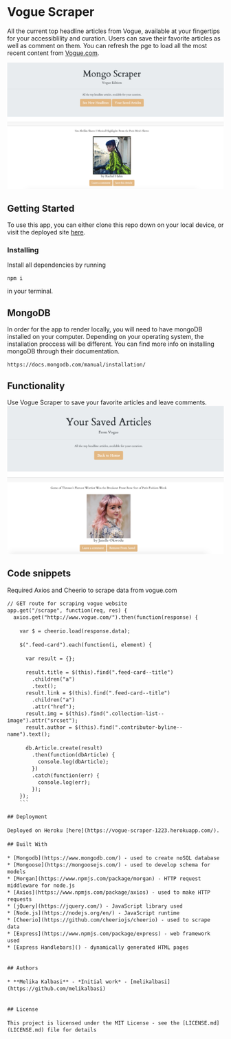 # Vogue Scraper

All the current top headline articles from Vogue, available at your fingertips for your accessiblility and curation. Users can save their favorite articles as well as comment on them. You can refresh the pge to load all the most recent content from [Vogue.com](www.vogue.com). 

![Vogue](/public/images/voguescraper2.png)

## Getting Started

To use this app, you can either clone this repo down on your local device, or visit the deployed site [here](https://vogue-scraper-1223.herokuapp.com/). 


### Installing

Install all dependencies by running 

```
npm i
```

in your terminal.

## MongoDB

In order for the app to render locally, you will need to have mongoDB installed on your computer. Depending on your operating system, the installation proccess will be different. You can find more info on installing mongoDB through their documentation.

```
https://docs.mongodb.com/manual/installation/
```

## Functionality

Use Vogue Scraper to save your favorite articles and leave comments.
![Vogue](/public/images/voguescraper1.png)


## Code snippets

Required Axios and Cheerio to scrape data from vogue.com

```
// GET route for scraping vogue website
app.get("/scrape", function(req, res) {
  axios.get("http://www.vogue.com/").then(function(response) {

    var $ = cheerio.load(response.data);

    $(".feed-card").each(function(i, element) {

      var result = {};

      result.title = $(this).find(".feed-card--title")
        .children("a")
        .text();
      result.link = $(this).find(".feed-card--title")
        .children("a")
        .attr("href");
      result.img = $(this).find(".collection-list--image").attr("srcset");
      result.author = $(this).find(".contributor-byline--name").text();

      db.Article.create(result)
        .then(function(dbArticle) {
          console.log(dbArticle);
        })
        .catch(function(err) {
          console.log(err);
        });
    });
    ```

## Deployment

Deployed on Heroku [here](https://vogue-scraper-1223.herokuapp.com/).

## Built With

* [Mongodb](https://www.mongodb.com/) - used to create noSQL database
* [Mongoose](https://mongoosejs.com/) - used to develop schema for models
* [Morgan](https://www.npmjs.com/package/morgan) - HTTP request middleware for node.js
* [Axios](https://www.npmjs.com/package/axios) - used to make HTTP requests 
* [jQuery](https://jquery.com/) - JavaScript library used
* [Node.js](https://nodejs.org/en/) - JavaScript runtime
* [Cheerio](https://github.com/cheeriojs/cheerio) - used to scrape data
* [Express](https://www.npmjs.com/package/express) - web framework used
* [Express Handlebars]() - dynamically generated HTML pages


## Authors

* **Melika Kalbasi** - *Initial work* - [melikalbasi](https://github.com/melikalbasi)


## License

This project is licensed under the MIT License - see the [LICENSE.md](LICENSE.md) file for details
